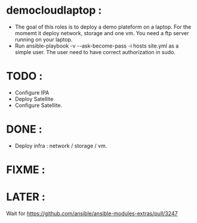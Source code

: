 # democloudlaptop :
- The goal of this roles is to deploy a demo plateform on a laptop. For the momemt it deploy network, storage and one vm. You need a ftp server running on your laptop.
- Run ansible-playbook -v --ask-become-pass -i hosts site.yml as a simple user. The user need to have correct authorization in sudo.
# TODO :
- Configure IPA
- Deploy Satellite
- Configure Satellite.
# DONE :
- Deploy infra : network / storage / vm.
# FIXME :
# LATER :
Wait for https://github.com/ansible/ansible-modules-extras/pull/3247
